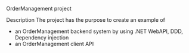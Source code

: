OrderManagement project

Description
The project has the purpose to create an example of
- an OrderManagement backend system by using .NET WebAPI, DDD, Dependency injection
- an OrderManagement client API